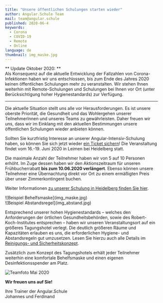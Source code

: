 ```yaml
---
title: "Unsere öffentlichen Schulungen starten wieder"
author: Angular.Schule Team
mail: team@angular.schule
published: 2020-06-4
keywords:
  - Corona
  - COVID-19
  - Remote
  - Online
language: de
thumbnail: img_maske.jpg
---
```


** Update Oktober 2020: **  
Als Konsequenz auf die aktuelle Entwicklung der Fallzahlen von Corona-Infektionen haben wir uns entschlossen, bis zum Ende des Jahres 2020 keinen öffentlichen Schulungen mehr zu veranstalten. Wir stehen Ihnen weiterhin mit Remote-Schulungen und Schulungen bei Ihnen vor Ort (unter Berücksichtigung hoher Hygienestandards) zur Verfügung.

---

Die aktuelle Situation stellt uns alle vor Herausforderungen.
Es ist unsere oberste Priorität, die Gesundheit und das Wohlergehen unserer TeilnehmerInnen und unseres Teams zu gewährleisten. 
Daher freuen wir uns, dass wir im Einklang mit den aktuellen Bestimmungen unsere öffentlichen Schulungen wieder anbieten können.

Sollten Sie kurzfristig Interesse an unserer Angular-Intensiv-Schulung haben,
so können Sie sich jetzt wieder [ein Ticket sichern](https://tickets-hd.angular.schule/heidelberg-v8/)!
Die Veranstaltung findet vom 16.-19. Juni 2020 in Leimen bei Heidelberg statt.

Die maximale Anzahl der Teilnehmer haben wir von 5 auf 10 Personen erhöht.
Im Zuge dessen haben wir den Aktionszeitraum für unseren Frühbucherrabatt **bis zum 10.06.2020 verlängert**. 
Ebenso können unsere Teilnehmer eine Übernachtung direkt vor Ort zu einem ermäßigten Preis über unser Zimmerkontingent buchen.

Weiter Informationen [zu unserer Schulung in Heidelberg finden Sie hier](https://angular.schule/schulungen/heidelberg).


<div class="row mb-4">
  <div class="col-6">
    ![Beispiel Behelfsmaske](img_maske.jpg)
  </div>
  <div class="col-6">
    ![Beispiel Abstandsregel](img_abstand.jpg)
  </div>
</div>


Entsprechend unserer hohen Hygienestandards –
welches den Anforderungen der örtlichen Gesundheitsbehörden,
sowie des Robert-Koch-Institutes entsprechen –
haben wir unseren Veranstaltungsort auf ein größeres Tagungshotel verlegt.
Die deutlich größeren Räume und Kapazitäten erlauben es uns, die erforderlichen Hygiene- und Abstandsregeln gut umzusetzen.
Lesen Sie hierzu auch alle Details im [Reinigungs- und Sicherheitskonzept](https://www.hotel-villa-toskana.de/storage/pdf/Hygienema%C3%9Fnahmen%20Villa%20Toskana.pdf).

Zusätzlich zum Konzept des Tagungshotels erhält jeder Teilnehmer weiterhin eine komfortale Behelfsmaske und einen eigenen Desinfektionsspender am Platz.

![Teamfoto Mai 2020](teamfoto-heidelberg_2020-05.jpg)

**Wir freuen uns auf Sie!**

Ihre Trainer der Angular.Schule  
Johannes und Ferdinand